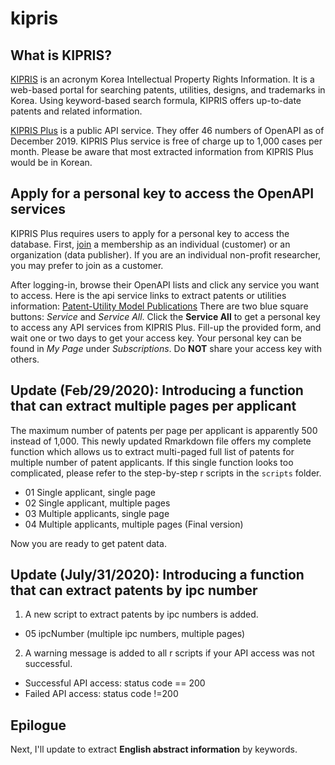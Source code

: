 # kipris

## What is KIPRIS? 

[KIPRIS](http://eng.kipris.or.kr/enghome/main.jsp) is an acronym Korea Intellectual Property Rights Information. 
It is a web-based portal for searching patents, utilities, designs, and trademarks in Korea. 
Using keyword-based search formula, KIPRIS offers up-to-date patents and related information. 

[KIPRIS Plus](http://plus.kipris.or.kr/) is a public API service. 
They offer 46 numbers of OpenAPI as of December 2019. 
KIPRIS Plus service is free of charge up to 1,000 cases per month. 
Please be aware that most extracted information from KIPRIS Plus would be in Korean. 

## Apply for a personal key to access the OpenAPI services 

KIPRIS Plus requires users to apply for a personal key to access the database. 
First, [join](http://plus.kipris.or.kr/eng/member/memberSelect.do?menuNo=300028) a membership as an individual (customer) or an organization (data publisher). 
If you are an individual non-profit researcher, you may prefer to join as a customer. 

After logging-in, browse their OpenAPI lists and click any service you want to access. 
Here is the api service links to extract patents or utilities information:
[Patent-Utility Model Publications](http://plus.kipris.or.kr/eng/data/service/DBII_000000000000001/view.do?menuNo=300100&kppBCode=&kppMCode=&kppSCode=&subTab=SC001&entYn=&clasKeyword=)
There are two blue square buttons: *Service* and *Service All*. 
Click the **Service All** to get a personal key to access any API services from KIPRIS Plus. 
Fill-up the provided form, and wait one or two days to get your access key. 
Your personal key can be found in *My Page* under *Subscriptions*. 
Do **NOT** share your access key with others. 

## Update (Feb/29/2020): Introducing a function that can extract multiple pages per applicant 
The maximum number of patents per page per applicant is apparently 500 instead of 1,000. 
This newly updated Rmarkdown file offers my complete function which allows us to extract multi-paged full list of patents for multiple number of patent applicants. 
If this single function looks too complicated, please refer to the step-by-step r scripts in the `scripts` folder. 
* 01 Single applicant, single page 
* 02 Single applicant, multiple pages 
* 03 Multiple applicants, single page 
* 04 Multiple applicants, multiple pages (Final version)

Now you are ready to get patent data. 

## Update (July/31/2020): Introducing a function that can extract patents by ipc number 
1. A new script to extract patents by ipc numbers is added. 
* 05 ipcNumber (multiple ipc numbers, multiple pages) 

2. A warning message is added to all r scripts if your API access was not successful. 
* Successful API access: status code == 200 
* Failed API access: status code !=200 

## Epilogue
Next, I'll update to extract **English abstract information** by keywords. 
